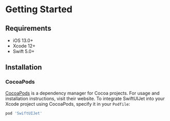 # Getting Started

## Requirements
- iOS 13.0+ 
- Xcode 12+
- Swift 5.0+

## Installation
### CocoaPods

[CocoaPods](https://cocoapods.org) is a dependency manager for Cocoa projects. For usage and installation instructions, visit their website. To integrate SwiftUIJet into your Xcode project using CocoaPods, specify it in your `Podfile`:

```ruby
pod 'SwiftUIJet'
```
